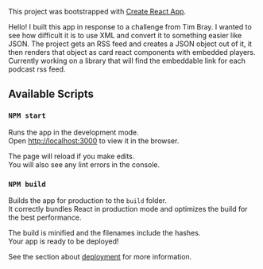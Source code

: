 This project was bootstrapped with [Create React App](https://github.com/facebook/create-react-app).

Hello! I built this app in response to a challenge from Tim Bray. I wanted to see how difficult it is to use XML and convert it to something easier like JSON.
The project gets an RSS feed and creates a JSON object out of it, it then renders that object as card react components with embedded players. Currently working on a library that will find the embeddable link for each podcast rss feed.  
## Available Scripts

### `NPM start`

Runs the app in the development mode.<br />
Open [http://localhost:3000](http://localhost:3000) to view it in the browser.

The page will reload if you make edits.<br />
You will also see any lint errors in the console.


### `NPM build`

Builds the app for production to the `build` folder.<br />
It correctly bundles React in production mode and optimizes the build for the best performance.

The build is minified and the filenames include the hashes.<br />
Your app is ready to be deployed!

See the section about [deployment](https://facebook.github.io/create-react-app/docs/deployment) for more information.


